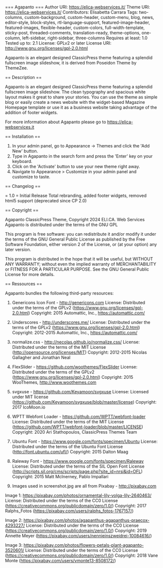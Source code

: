 === Agapanto ===
Author URI: https://elica-webservices.it/
Theme URI: https://elica-webservices.it/
Contributors: Elisabetta Carrara
Tags: two-columns, custom-background, custom-header, custom-menu, blog, news,  editor-style, block-styles, rtl-language-support, featured-image-header, featured-images, flexible-header, custom-colors, full-width-template, sticky-post, threaded-comments, translation-ready, theme-options, one-column, left-sidebar, right-sidebar, three-columns
Requires at least: 1.0
Tested up to: 2.1
License: GPLv2 or later
License URI: http://www.gnu.org/licenses/gpl-2.0.html

Agapanto is an elegant designed ClassicPress theme featuring a splendid fullscreen image slideshow, it is derived from Poseidon Theme by ThemeZee.

== Description ==

Agapanto is an elegant designed ClassicPress theme featuring a splendid fullscreen image slideshow. The clean typography and spacious white layout makes it great to share your stories. You can use the theme as simple blog or easily create a news website with the widget-based Magazine Homepage template or use it as a business website taking advantage of the addition of footer widgets.

For more information about Agapanto please go to https://elica-webservices.it

== Installation ==

1. In your admin panel, go to Appearance -> Themes and click the 'Add New' button.
2. Type in Agapanto in the search form and press the 'Enter' key on your keyboard.
3. Click on the 'Activate' button to use your new theme right away.
4. Navigate to Appearance > Customize in your admin panel and customize to taste.

== Changelog ==

= 1.0 =
Initial Release
Total rebranding, added footer widgets, removed html5 support (deprecated since CP 2.0)

== Copyright ==

Agapanto ClassicPress Theme, Copyright 2024 ELI.CA. Web Services
Agapanto is distributed under the terms of the GNU GPL

This program is free software: you can redistribute it and/or modify
it under the terms of the GNU General Public License as published by
the Free Software Foundation, either version 2 of the License, or
(at your option) any later version.

This program is distributed in the hope that it will be useful,
but WITHOUT ANY WARRANTY; without even the implied warranty of
MERCHANTABILITY or FITNESS FOR A PARTICULAR PURPOSE. See the
GNU General Public License for more details.

== Ressources ==

Agapanto bundles the following third-party resources:

1. Genericons Icon Font - http://genericons.com
License: Distributed under the terms of the GPLv2 (https://www.gnu.org/licenses/gpl-2.0.html)
Copyright: 2015 Automattic, Inc., https://automattic.com/

2. Underscores - http://underscores.me/
License: Distributed under the terms of the GPLv2 (https://www.gnu.org/licenses/gpl-2.0.html)
Copyright: 2012-2015 Automattic, Inc., https://automattic.com/

3. normalize.css - http://necolas.github.io/normalize.css/
License: Distributed under the terms of the MIT License (http://opensource.org/licenses/MIT)
Copyright: 2012-2015 Nicolas Gallagher and Jonathan Neal

4. FlexSlider - https://github.com/woothemes/FlexSlider
License: Distributed under the terms of the GPLv2 (https://www.gnu.org/licenses/gpl-2.0.html)
Copyright: 2015 WooThemes, http://www.woothemes.com

5. svgxuse - https://github.com/Keyamoon/svgxuse
License: Licensed under MIT license (https://github.com/Keyamoon/svgxuse/blob/master/license)
Copyright: 2017 IcoMoon.io

6. WPTT Webfont Loader - https://github.com/WPTT/webfont-loader
License: Distributed under the terms of the MIT License (https://github.com/WPTT/webfont-loader/blob/master/LICENSE)
Copyright: 2020 Ari Stathopoulos, ClassicPress Themes Team

7. Ubuntu Font - https://www.google.com/fonts/specimen/Ubuntu
License: Distributed under the terms of the Ubuntu Font License (http://font.ubuntu.com/ufl/)
Copyright: 2015 Dalton Maag

8. Raleway Font - https://www.google.com/fonts/specimen/Raleway
License: Distributed under the terms of the SIL Open Font License (http://scripts.sil.org/cms/scripts/page.php?site_id=nrsi&id=OFL)
Copyright: 2015 Matt McInerney, Pablo Impallari

9. Images used in screenshot.jpg are all from Pixabay - http://pixabay.com

Image 1: https://pixabay.com/photos/ornamental-lily-volga-lily-2640463/
License: Distributed under the terms of the CC0 License (https://creativecommons.org/publicdomain/zero/1.0/)
Copyright: 2017 Ralphs_Fotos (https://pixabay.com/users/ralphs_fotos-1767157/)

Image 2: https://pixabay.com/photos/agapanthus-agapanthus-praecox-4293227/
License: Distributed under the terms of the CC0 License (https://creativecommons.org/publicdomain/zero/1.0/)
Copyright: 2019 Annette Meyer (https://pixabay.com/users/nennieinszweidrei-10084616/)

Image 3: https://pixabay.com/photos/flowers-petals-plant-agapanto-3520601/
License: Distributed under the terms of the CC0 License (https://creativecommons.org/publicdomain/zero/1.0/)
Copyright: 2018 Vane Monte (https://pixabay.com/users/vmonte13-8508172/)
